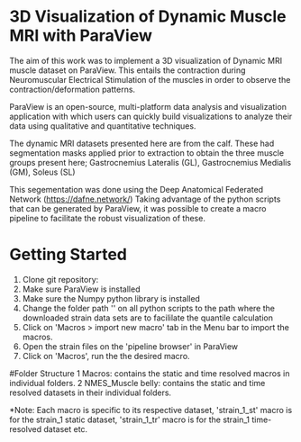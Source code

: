 # 3D Visualization of Dynamic Muscle MRI with ParaView
The aim of this work was to implement a 3D visualization of Dynamic MRI muscle dataset on ParaView. This entails the contraction during Neuromuscular Electrical Stimulation of the muscles in order to observe the contraction/deformation patterns.

ParaView is an open-source, multi-platform data analysis and visualization application with which users can quickly build visualizations to analyze their data using qualitative and quantitative techniques.

The dynamic MRI datasets presented here are from the calf. These had segmentation masks applied prior to extraction to obtain the three muscle groups present here; Gastrocnemius Lateralis (GL), Gastrocnemius Medialis (GM), Soleus (SL)

This segementation was done using the Deep Anatomical Federated Network (https://dafne.network/)
Taking advantage of the python scripts that can be generated by ParaView, it was possible to create a macro pipeline to facilitate the robust visualization of these.



# Getting Started
1. Clone git repository: 
2. Make sure ParaView is installed
3. Make sure the Numpy python library is installed
4. Change the folder path '' on all python scripts to the path where the downloaded strain data sets are to facililate the quantile calculation
5. Click on 'Macros > import new macro' tab in the Menu bar to import the macros.
6. Open the strain files on the 'pipeline browser' in ParaView
7. Click on 'Macros', run the the desired macro.

#Folder Structure
1 Macros: contains the static and time resolved macros in individual folders.
2 NMES_Muscle belly: contains the static and time resolved datasets in their individual folders.

*Note: Each macro is specific to its respective dataset, 'strain_1_st' macro is for the strain_1 static dataset, 'strain_1_tr' macro is for the strain_1 time-resolved dataset etc. 


